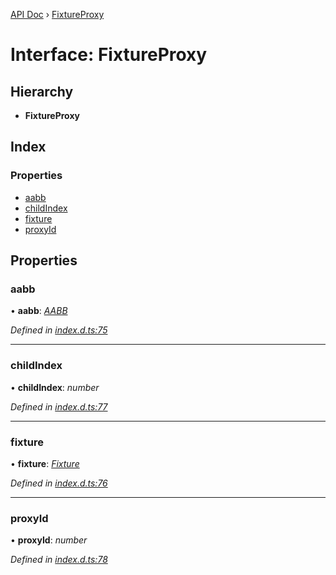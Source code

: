[API Doc](../README.md) › [FixtureProxy](fixtureproxy.md)

# Interface: FixtureProxy

## Hierarchy

* **FixtureProxy**

## Index

### Properties

* [aabb](fixtureproxy.md#aabb)
* [childIndex](fixtureproxy.md#childindex)
* [fixture](fixtureproxy.md#fixture)
* [proxyId](fixtureproxy.md#proxyid)

## Properties

###  aabb

• **aabb**: *[AABB](aabb.md)*

*Defined in [index.d.ts:75](https://github.com/shakiba/planck.js/blob/49dcd19/lib/index.d.ts#L75)*

___

###  childIndex

• **childIndex**: *number*

*Defined in [index.d.ts:77](https://github.com/shakiba/planck.js/blob/49dcd19/lib/index.d.ts#L77)*

___

###  fixture

• **fixture**: *[Fixture](fixture.md)*

*Defined in [index.d.ts:76](https://github.com/shakiba/planck.js/blob/49dcd19/lib/index.d.ts#L76)*

___

###  proxyId

• **proxyId**: *number*

*Defined in [index.d.ts:78](https://github.com/shakiba/planck.js/blob/49dcd19/lib/index.d.ts#L78)*
